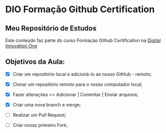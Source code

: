 # DIO Formação Github Certification
## Meu Repositório de Estudos

Este conteúdo faz parte do curso Formação Github Certification na [Digital Innovation One](https://www.dio.me/sign-up?ref=615HKOBZ22)

## Objetivos da Aula:

- [x] Criar um repositório local e adicioná-lo ao nosso GitHub - remoto;

- [x] Clonar um repositório remoto para o nosso computador local;

- [x] Fazer alterações >> Adicionar | Commitar | Enviar arquivos;

- [x] Criar uma nova branch e merge;

- [ ] Realizar um Pull Request;

- [ ] Criar nosso primeiro Fork;